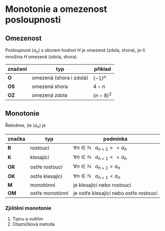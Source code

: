 # Monotonie a omezenost posloupnosti
## Omezenost

Posloupnost $(a_n)$ s oborem hodnot $H$ je omezená (zdola, shora), je-li množina $H$ omezená (zdola, shora).

| značení | typ                     | příklad   |
| ------- | ----------------------- | --------- |
| **O**       | omezená (shora i zdola) | $(-1)^n$  |
| **OS**      | omezená shora           | $4-n$     |
| **OZ**      | omezená zdola           | $(n-8)^2$ | 

## Monotonie

Řekněme, že $(a_n)$ je

| značka | typ             | podmínka                                                      |
| ------ | --------------- | ------------------------------------------------------------- |
| **R**  | rostoucí        | $\displaystyle \forall n \in \mathbb{N} \ \ \ a_{n+1} >= a_n$ |
| **K**  | klesající       | $\displaystyle \forall n \in \mathbb{N} \ \ \ a_{n+1} <= a_n$ |
| **OR** | ostře rostoucí  | $\displaystyle \forall n \in \mathbb{N} \ \ \ a_{n+1} > a_n$  |
| **OK** | ostře klesající | $\displaystyle \forall n \in \mathbb{N} \ \ \ a_{n+1} < a_n$  |
| **M**  | monotónní       | je klesající nebo rostoucí                                    |
| **OM** | ostře monotónní | je ostře klesající nebo ostře rostoucí                        |

### Zjištění monotonie
1) Tipnu a ověřím
2) Otazníčková metoda